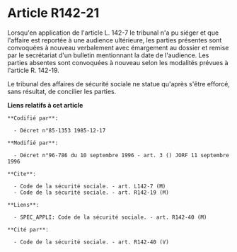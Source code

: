 # Article R142-21

Lorsqu'en application de l'article L. 142-7 le tribunal n'a pu siéger et que l'affaire est reportée à une audience
ultérieure, les parties présentes sont convoquées à nouveau verbalement avec émargement au dossier et remise par le
secrétariat d'un bulletin mentionnant la date de l'audience. Les parties absentes sont convoquées à nouveau selon les
modalités prévues à l'article R. 142-19.

Le tribunal des affaires de sécurité sociale ne statue qu'après s'être efforcé, sans résultat, de concilier les parties.

**Liens relatifs à cet article**

	**Codifié par**:

	  - Décret n°85-1353 1985-12-17

	**Modifié par**:

	  - Décret n°96-786 du 10 septembre 1996 - art. 3 () JORF 11 septembre 1996

	**Cite**:

	  - Code de la sécurité sociale. - art. L142-7 (M)
	  - Code de la sécurité sociale. - art. R142-19 (M)

	**Liens**:

	  - SPEC_APPLI: Code de la sécurité sociale. - art. R142-40 (M)

	**Cité par**:

	  - Code de la sécurité sociale. - art. R142-40 (V)
